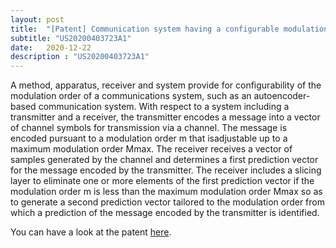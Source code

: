 ```yaml
---
layout: post
title:  "[Patent] Communication system having a configurable modulation order and an associated method and apparatus"
subtitle: "US20200403723A1"
date:   2020-12-22
description : "US20200403723A1"
---
```


A method, apparatus, receiver and system provide for configurability of the modulation order of a communications system, such as an autoencoder-based communication system. With respect to a system including a transmitter and a receiver, the transmitter encodes a message into a vector of channel symbols for transmission via a channel. The message is encoded pursuant to a modulation order m that isadjustable up to a maximum modulation order Mmax. The receiver receives a vector of samples generated by the channel and determines a first prediction vector for the message encoded by the transmitter. The receiver includes a slicing layer to eliminate one or more elements of the first prediction vector if the modulation order m is less than the maximum modulation order Mmax so as to generate a second prediction vector tailored to the modulation order from which a prediction of the message encoded by the transmitter is identified.

You can have a look at the patent [here](https://worldwide.espacenet.com/patent/search/family/073654400/publication/CN112118203A?q=pn%3DCN112118203A).





